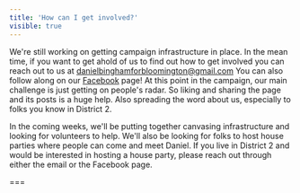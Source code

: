 ```yaml
---
title: 'How can I get involved?'
visible: true
---
```

We're still working on getting campaign infrastructure in place.  In the mean time, if you want to get ahold of us to find out how to get involved you can reach out to us at [danielbinghamforbloomington@gmail.com](mailto:danielbinghamforbloomington@gmail.com) You can also follow along on our [Facebook](https://www.facebook.com/danielbinghamforbloomington/?ref=br_rs) page!  At this point in the campaign, our main challenge is just getting on people's radar. So liking and sharing the page and its posts is a huge help.  Also spreading the word about us, especially to folks you know in District 2.

In the coming weeks, we'll be putting together canvasing infrastructure and looking for volunteers to help.  We'll also be looking for folks to host house parties where people can come and meet Daniel.  If you live in District 2 and would be interested in hosting a house party, please reach out through either the email or the Facebook page.

===
